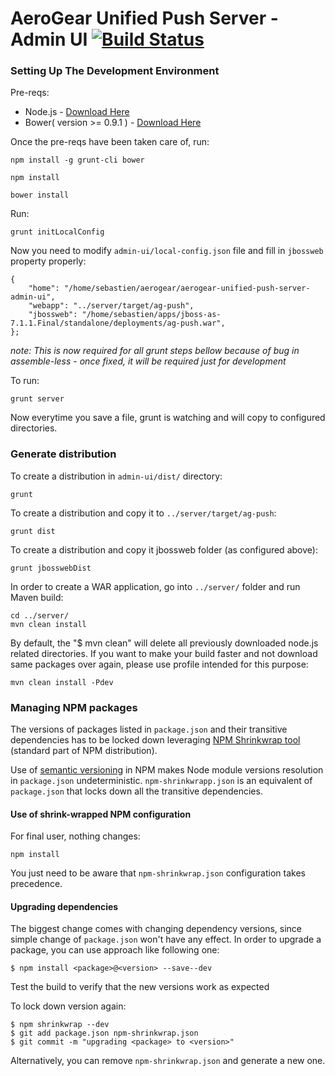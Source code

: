 # AeroGear Unified Push Server - Admin UI [![Build Status](https://travis-ci.org/aerogear/aerogear-unifiedpush-server-admin-ui.png)](https://travis-ci.org/aerogear/aerogear-unifiedpush-server-admin-ui)

### Setting Up The Development Environment

Pre-reqs:

* Node.js - [Download Here](http://nodejs.org/)
* Bower( version >= 0.9.1 ) - [Download Here](http://bower.io/)

Once the pre-reqs have been taken care of, run:

    npm install -g grunt-cli bower
    
    npm install

    bower install


Run:

    grunt initLocalConfig

Now you need to modify `admin-ui/local-config.json` file and fill in `jbossweb` property properly:

    {
        "home": "/home/sebastien/aerogear/aerogear-unified-push-server-admin-ui",
        "webapp": "../server/target/ag-push",
        "jbossweb": "/home/sebastien/apps/jboss-as-7.1.1.Final/standalone/deployments/ag-push.war",
    };
    
_note:  This is now required for all grunt steps bellow because of bug in assemble-less - once fixed, it will be required just for development_

To run:

    grunt server
    
Now everytime you save a file, grunt is watching and will copy to configured directories.


### Generate distribution

To create a distribution in `admin-ui/dist/` directory:

    grunt
    
To create a distribution and copy it to `../server/target/ag-push`:

    grunt dist
    
To create a distribution and copy it jbossweb folder (as configured above):

    grunt jbosswebDist
    
    
In order to create a WAR application, go into `../server/` folder and run Maven build:

    cd ../server/
    mvn clean install
    
By default, the "$ mvn clean" will delete all previously downloaded node.js related directories. If you want to make your build faster and
not download same packages over again, please use profile intended for this purpose:

    mvn clean install -Pdev


### Managing NPM packages

The versions of packages listed in `package.json` and their transitive dependencies has to be locked down leveraging [NPM Shrinkwrap tool](http://blog.nodejs.org/2012/02/27/managing-node-js-dependencies-with-shrinkwrap/) (standard part of NPM distribution).

Use of [semantic versioning](https://github.com/npm/node-semver) in NPM makes Node module versions resolution in `package.json` undeterministic. `npm-shrinkwrapp.json` is an equivalent of `package.json` that locks down all the transitive dependencies.

#### Use of shrink-wrapped NPM configuration

For final user, nothing changes:

    npm install

You just need to be aware that `npm-shrinkwrap.json` configuration takes precedence.

#### Upgrading dependencies

The biggest change comes with changing dependency versions, since simple change of `package.json` won't have any effect. In order to upgrade a package, you can use approach like following one:

    $ npm install <package>@<version> --save--dev

Test the build to verify that the new versions work as expected

To lock down version again:

    $ npm shrinkwrap --dev
    $ git add package.json npm-shrinkwrap.json
    $ git commit -m "upgrading <package> to <version>"

Alternatively, you can remove `npm-shrinkwrap.json` and generate a new one.
